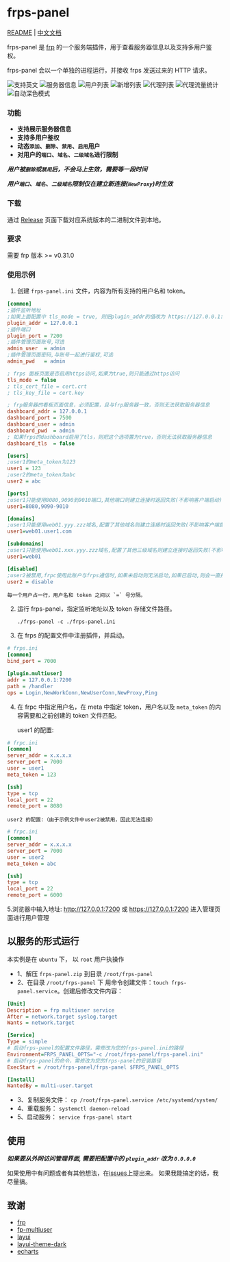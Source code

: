 # frps-panel

[README](README.md) | [中文文档](README_zh.md)

frps-panel 是 [frp](https://github.com/fatedier/frp) 的一个服务端插件，用于查看服务器信息以及支持多用户鉴权。

frps-panel 会以一个单独的进程运行，并接收 frps 发送过来的 HTTP 请求。

![支持英文](screenshots/i18n.png)
![服务器信息](screenshots/server%20info.png)
![用户列表](screenshots/user%20list.png)
![新增列表](screenshots/new%20user.png)
![代理列表](screenshots/proxy%20list.png)
![代理流量统计](screenshots/proxy%20traffic%20statistics.png)
![自动深色模式](screenshots/dark%20mode.png)


### 功能

+ **支持展示服务器信息**
+ **支持多用户鉴权**
+ **动态`添加`、`删除`、`禁用`、`启用`用户**
+ **对用户的`端口`、`域名`、`二级域名`进行限制**

***用户被`删除`或`禁用`后，不会马上生效，需要等一段时间***

***用户`端口`、`域名`、`二级域名`限制仅在建立新连接(`NewProxy`)时生效***

### 下载

通过 [Release](../../releases) 页面下载对应系统版本的二进制文件到本地。

### 要求

需要 frp 版本 >= v0.31.0

### 使用示例

1. 创建 `frps-panel.ini` 文件，内容为所有支持的用户名和 token。

```ini
[common]
;插件监听地址
;如果上面配置中 tls_mode = true, 则把plugin_addr的值改为 https://127.0.0.1:7200
plugin_addr = 127.0.0.1
;插件端口
plugin_port = 7200
;插件管理页面账号,可选
admin_user  = admin
;插件管理页面密码,与账号一起进行鉴权,可选
admin_pwd   = admin

; frps 面板页面是否启用https访问,如果为true,则只能通过https访问
tls_mode = false
; tls_cert_file = cert.crt
; tls_key_file = cert.key

; frp服务器的看板页面信息，必须配置，且与frp服务器一致，否则无法获取服务器信息
dashboard_addr = 127.0.0.1
dashboard_port = 7500
dashboard_user = admin
dashboard_pwd  = admin
; 如果frps的dashboard启用了tls，则把这个选项置为true，否则无法获取服务器信息
dashboard_tls  = false

[users]
;user1的meta_token为123
user1 = 123
;user2的meta_token为abc
user2 = abc

[ports]
;user1只能使用8080,9090到9010端口,其他端口则建立连接时返回失败(不影响客户端启动)
user1=8080,9090-9010

[domains]
;user1只能使用web01.yyy.zzz域名,配置了其他域名则建立连接时返回失败(不影响客户端启动)
user1=web01.user1.com

[subdomains]
;user1只能使用web01.xxx.yyy.zzz域名,配置了其他三级域名则建立连接时返回失败(不影响客户端启动)
user1=web01

[disabled]
;user2被禁用,frpc使用此账户与frps通信时,如果未启动则无法启动,如果已启动,则会一直打印错误日志
user2 = disable
```

    每一个用户占一行，用户名和 token 之间以 `=` 号分隔。

2. 运行 frps-panel，指定监听地址以及 token 存储文件路径。

    `./frps-panel -c ./frps-panel.ini`

3. 在 frps 的配置文件中注册插件，并启动。

```ini
# frps.ini
[common]
bind_port = 7000

[plugin.multiuser]
addr = 127.0.0.1:7200
path = /handler
ops = Login,NewWorkConn,NewUserConn,NewProxy,Ping
```

4. 在 frpc 中指定用户名，在 meta 中指定 token，用户名以及 `meta_token` 的内容需要和之前创建的 token 文件匹配。

    user1 的配置:

```ini
# frpc.ini
[common]
server_addr = x.x.x.x
server_port = 7000
user = user1
meta_token = 123

[ssh]
type = tcp
local_port = 22
remote_port = 8080
```

    user2 的配置:（由于示例文件中user2被禁用，因此无法连接）

```ini
# frpc.ini
[common]
server_addr = x.x.x.x
server_port = 7000
user = user2
meta_token = abc

[ssh]
type = tcp
local_port = 22
remote_port = 6000
```

5.浏览器中输入地址: http://127.0.0.1:7200 或 https://127.0.0.1:7200 进入管理页面进行用户管理

## 以服务的形式运行

本实例是在 `ubuntu` 下， 以 `root` 用户执操作

+ 1、解压 `frps-panel.zip` 到目录 `/root/frps-panel`
+ 2、在目录 `/root/frps-panel` 下 用命令创建文件：`touch frps-panel.service`。创建后修改文件内容：
```ini
[Unit]
Description = frp multiuser service
After = network.target syslog.target
Wants = network.target

[Service]
Type = simple
# 启动frps-panel的配置文件路径，需修改为您的frps-panel.ini的路径
Environment=FRPS_PANEL_OPTS="-c /root/frps-panel/frps-panel.ini"
# 启动frps-panel的命令，需修改为您的frps-panel的安装路径
ExecStart = /root/frps-panel/frps-panel $FRPS_PANEL_OPTS

[Install]
WantedBy = multi-user.target
```
+ 3、复制服务文件： `cp /root/frps-panel.service /etc/systemd/system/`
+ 4、重载服务： `systemctl daemon-reload`
+ 5、启动服务： `service frps-panel start`

## 使用

___如果要从外网访问管理界面, 需要把配置中的 `plugin_addr` 改为 `0.0.0.0`___

如果使用中有问题或者有其他想法，在[issues](https://github.com/yhl452493373/frps-panel/issues)上提出来。 如果我能搞定的话，我尽量搞。

## 致谢

+ [frp](https://github.com/fatedier/frp)
+ [fp-multiuser](https://github.com/gofrp/fp-multiuser)
+ [layui](https://github.com/layui/layui)
+ [layui-theme-dark](https://github.com/Sight-wcg/layui-theme-dark)
+ [echarts](https://github.com/apache/echarts)

